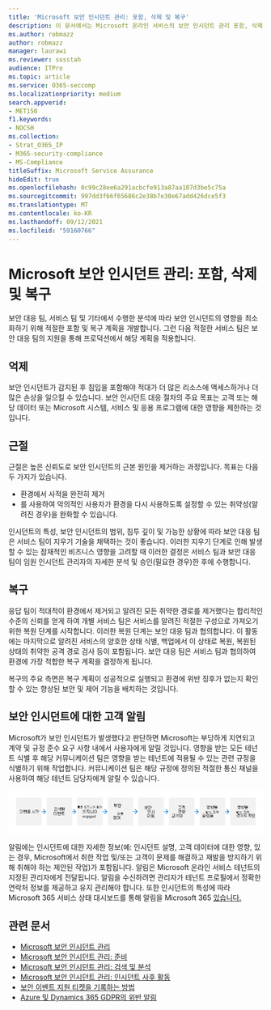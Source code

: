 ```yaml
---
title: 'Microsoft 보안 인시던트 관리: 포함, 삭제 및 복구'
description: 이 문서에서는 Microsoft 온라인 서비스의 보안 인시던트 관리 포함, 삭제 및 복구 프로세스에 대한 개요를 제공합니다.
ms.author: robmazz
author: robmazz
manager: laurawi
ms.reviewer: sosstah
audience: ITPro
ms.topic: article
ms.service: O365-seccomp
ms.localizationpriority: medium
search.appverid:
- MET150
f1.keywords:
- NOCSH
ms.collection:
- Strat_O365_IP
- M365-security-compliance
- MS-Compliance
titleSuffix: Microsoft Service Assurance
hideEdit: true
ms.openlocfilehash: 0c99c28ee6a291acbcfe913a87aa107d3be5c75a
ms.sourcegitcommit: 997dd3f66f65686c2e38b7e30e67add426dce5f3
ms.translationtype: MT
ms.contentlocale: ko-KR
ms.lasthandoff: 09/12/2021
ms.locfileid: "59160766"
---
```

# <a name="microsoft-security-incident-management-containment-eradication-and-recovery"></a>Microsoft 보안 인시던트 관리: 포함, 삭제 및 복구

보안 대응 팀, 서비스 팀 및 기타에서 수행한 분석에 따라 보안 인시던트의 영향을 최소화하기 위해 적절한 포함 및 복구 계획을 개발합니다. 그런 다음 적절한 서비스 팀은 보안 대응 팀의 지원을 통해 프로덕션에서 해당 계획을 적용합니다.

## <a name="containment"></a>억제

보안 인시던트가 감지된 후 침입을 포함해야 적대가 더 많은 리소스에 액세스하거나 더 많은 손상을 일으킬 수 있습니다. 보안 인시던트 대응 절차의 주요 목표는 고객 또는 해당 데이터 또는 Microsoft 시스템, 서비스 및 응용 프로그램에 대한 영향을 제한하는 것입니다.

## <a name="eradication"></a>근절

근절은 높은 신뢰도로 보안 인시던트의 근본 원인을 제거하는 과정입니다. 목표는 다음 두 가지가 있습니다.

- 환경에서 사적을 완전히 제거
- 를 사용하여 악의적인 사용자가 환경을 다시 사용하도록 설정할 수 있는 취약성(알려진 경우)을 완화할 수 있습니다.

인시던트의 특성, 보안 인시던트의 범위, 침투 깊이 및 가능한 상황에 따라 보안 대응 팀은 서비스 팀이 지우기 기술을 채택하는 것이 좋습니다. 이러한 지우기 단계로 인해 발생할 수 있는 잠재적인 비즈니스 영향을 고려할 때 이러한 결정은 서비스 팀과 보안 대응 팀이 임원 인시던트 관리자의 자세한 분석 및 승인(필요한 경우)한 후에 수행합니다.

## <a name="recovery"></a>복구

응답 팀이 적대적이 환경에서 제거되고 알려진 모든 취약한 경로를 제거했다는 합리적인 수준의 신뢰를 얻게 하여 개별 서비스 팀은 서비스를 알려진 적절한 구성으로 가져오기 위한 복원 단계를 시작합니다. 이러한 복원 단계는 보안 대응 팀과 협의합니다. 이 활동에는 마지막으로 알려진 서비스의 양호한 상태 식별, 백업에서 이 상태로 복원, 복원된 상태의 취약한 공격 경로 검사 등이 포함됩니다. 보안 대응 팀은 서비스 팀과 협의하여 환경에 가장 적합한 복구 계획을 결정하게 됩니다.

복구의 주요 측면은 복구 계획이 성공적으로 실행되고 환경에 위반 징후가 없는지 확인할 수 있는 향상된 보안 및 제어 기능을 배치하는 것입니다.

## <a name="customer-notification-of-security-incident"></a>보안 인시던트에 대한 고객 알림

Microsoft가 보안 인시던트가 발생했다고 판단하면 Microsoft는 부당하게 지연되고 계약 및 규정 준수 요구 사항 내에서 사용자에게 알릴 것입니다. 영향을 받는 모든 테넌트 식별 후 해당 커뮤니케이션 팀은 영향을 받는 테넌트에 적용될 수 있는 관련 규정을 식별하기 위해 작업합니다. 커뮤니케이션 팀은 해당 규정에 정의된 적절한 통신 채널을 사용하여 해당 테넌트 담당자에게 알릴 수 있습니다.

![인시던트 대응 프로세스.](../media/assurance-incident-response-process.png)

알림에는 인시던트에 대한 자세한 정보(예: 인시던트 설명, 고객 데이터에 대한 영향, 있는 경우, Microsoft에서 취한 작업 및/또는 고객이 문제를 해결하고 재발을 방지하기 위해 취해야 하는 제안된 작업)가 포함됩니다. 알림은 Microsoft 온라인 서비스 테넌트의 지정된 관리자에게 전달됩니다. 알림을 수신하려면 관리자가 테넌트 프로필에서 정확한 연락처 정보를 제공하고 유지 관리해야 합니다. 또한 인시던트의 특성에 따라 Microsoft 365 서비스 상태 대시보드를 통해 알림을 Microsoft 365 [있습니다.](http://status.yammer.com/)

## <a name="related-articles"></a>관련 문서

- [Microsoft 보안 인시던트 관리](assurance-security-incident-management.md)
- [Microsoft 보안 인시던트 관리: 준비](assurance-sim-preparation.md)
- [Microsoft 보안 인시던트 관리: 검색 및 분석](assurance-sim-detection-analysis.md)
- [Microsoft 보안 인시던트 관리: 인시던트 사후 활동](assurance-sim-post-incident-activity.md)
- [보안 이벤트 지원 티켓을 기록하는 방법](/azure/security/fundamentals/event-support-ticket)
- [Azure 및 Dynamics 365 GDPR의 위반 알림](/compliance/regulatory/gdpr-breach-azure-dynamics)
